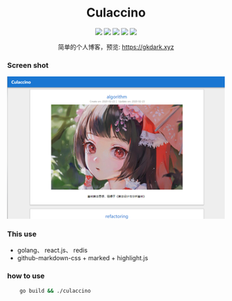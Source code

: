 <div id="title" align="center">
    <h1>Culaccino</h1>
</div>

<div id="badges" align="center">

  [![](https://img.shields.io/badge/blog-culaccino-red.svg)](https://gkdark.xyz)
  [![](https://img.shields.io/badge/version-0.0.9-orange.svg)](https://gkdark.xyz)
  [![](https://img.shields.io/badge/go-1.14+-red.svg)](https://gkdark.xyz)
  [![](https://img.shields.io/badge/react.js-16.12+-blue)](https://gkdark.xyz)
  [![](https://github.com/arrebole/Culaccino/workflows/CI/badge.svg?branch=dev)](https://github.com/arrebole/Culaccino/workflows)
  
  简单的个人博客，预览: https://gkdark.xyz

</div>

### Screen shot
![home.png](/screenshot/sample.png)


### This use

+ golang、 react.js、 redis
+ github-markdown-css + marked + highlight.js

### how to use

```bash
    go build && ./culaccino
```
